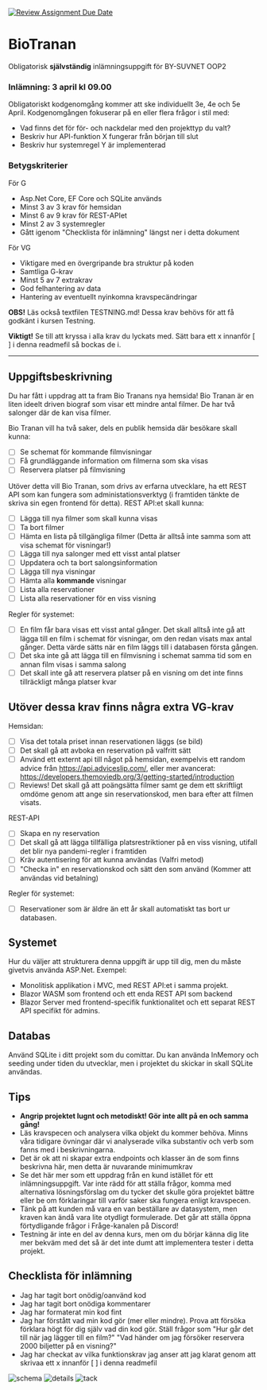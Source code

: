 [![Review Assignment Due Date](https://classroom.github.com/assets/deadline-readme-button-24ddc0f5d75046c5622901739e7c5dd533143b0c8e959d652212380cedb1ea36.svg)](https://classroom.github.com/a/TGpHSere)

# BioTranan

Obligatorisk **självständig** inlämningsuppgift för BY-SUVNET OOP2

### Inlämning: 3 april kl 09.00

Obligatoriskt kodgenomgång kommer att ske individuellt 3e, 4e och 5e April.
Kodgenomgången fokuserar på en eller flera frågor i stil med:

- Vad finns det för för- och nackdelar med den projekttyp du valt?
- Beskriv hur API-funktion X fungerar från början till slut
- Beskriv hur systemregel Y är implementerad

### Betygskriterier

För G

- Asp.Net Core, EF Core och SQLite används
- Minst 3 av 3 krav för hemsidan
- Minst 6 av 9 krav för REST-APIet
- Minst 2 av 3 systemregler
- Gått igenom "Checklista för inlämning" längst ner i detta dokument

För VG

- Viktigare med en övergripande bra struktur på koden
- Samtliga G-krav
- Minst 5 av 7 extrakrav
- God felhantering av data
- Hantering av eventuellt nyinkomna kravspecändringar

**OBS!** Läs också textfilen TESTNING.md! Dessa krav behövs för att få godkänt i kursen Testning.

**Viktigt!** Se till att kryssa i alla krav du lyckats med. Sätt bara ett x innanför [ ] i denna readmefil så bockas de i.

---

## Uppgiftsbeskrivning

Du har fått i uppdrag att ta fram Bio Tranans nya hemsida! Bio Tranan är en liten ideelt driven biograf som visar ett mindre antal filmer. De har två salonger där de kan visa filmer.

Bio Tranan vill ha två saker, dels en publik hemsida där besökare skall kunna:

- [ ] Se schemat för kommande filmvisningar
- [ ] Få grundläggande information om filmerna som ska visas
- [ ] Reservera platser på filmvisning

Utöver detta vill Bio Tranan, som drivs av erfarna utvecklare, ha ett REST API som kan fungera som administationsverktyg (i framtiden tänkte de skriva sin egen frontend för detta). REST API:et skall kunna:

- [ ] Lägga till nya filmer som skall kunna visas
- [ ] Ta bort filmer
- [ ] Hämta en lista på tillgängliga filmer (Detta är alltså inte samma som att visa schemat för visningar!)
- [ ] Lägga till nya salonger med ett visst antal platser
- [ ] Uppdatera och ta bort salongsinformation
- [ ] Lägga till nya visningar
- [ ] Hämta alla **kommande** visningar
- [ ] Lista alla reservationer
- [ ] Lista alla reservationer för en viss visning

Regler för systemet:

- [ ] En film får bara visas ett visst antal gånger. Det skall alltså inte gå att lägga till en film i schemat för visningar, om den redan visats max antal gånger. Detta värde sätts när en film läggs till i databasen första gången.
- [ ] Det ska inte gå att lägga till en filmvisning i schemat samma tid som en annan film visas i samma salong
- [ ] Det skall inte gå att reservera platser på en visning om det inte finns tillräckligt många platser kvar

## Utöver dessa krav finns några extra VG-krav

Hemsidan:

- [ ] Visa det totala priset innan reservationen läggs (se bild)
- [ ] Det skall gå att avboka en reservation på valfritt sätt
- [ ] Använd ett externt api till något på hemsidan, exempelvis ett random advice från https://api.adviceslip.com/, eller mer avancerat: https://developers.themoviedb.org/3/getting-started/introduction
- [ ] Reviews! Det skall gå att poängsätta filmer samt ge dem ett skriftligt omdöme genom att ange sin reservationskod, men bara efter att filmen visats.

REST-API

- [ ] Skapa en ny reservation
- [ ] Det skall gå att lägga tillfälliga platsrestriktioner på en viss visning, utifall det blir nya pandemi-regler i framtiden
- [ ] Kräv autentisering för att kunna användas (Valfri metod)
- [ ] "Checka in" en reservationskod och sätt den som använd (Kommer att användas vid betalning)

Regler för systemet:

- [ ] Reservationer som är äldre än ett år skall automatiskt tas bort ur databasen.

## Systemet

Hur du väljer att strukturera denna uppgift är upp till dig, men du måste givetvis använda ASP.Net. Exempel:

- Monolitisk applikation i MVC, med REST API:et i samma projekt.
- Blazor WASM som frontend och ett enda REST API som backend
- Blazor Server med frontend-specifik funktionalitet och ett separat REST API specifikt för admins.

## Databas

Använd SQLite i ditt projekt som du comittar. Du kan använda InMemory och seeding under tiden du utvecklar, men i projektet du skickar in skall SQLite användas.

## Tips

- **Angrip projektet lugnt och metodiskt! Gör inte allt på en och samma gång!**
- Läs kravspecen och analysera vilka objekt du kommer behöva. Minns våra tidigare övningar där vi analyserade vilka substantiv och verb som fanns med i beskrivningarna.
- Det är ok att ni skapar extra endpoints och klasser än de som finns beskrivna här, men detta är nuvarande minimumkrav
- Se det här mer som ett uppdrag från en kund istället för ett inlämningsuppgift. Var inte rädd för att ställa frågor, komma med alternativa lösningsförslag om du tycker det skulle göra projektet bättre eller be om förklaringar till varför saker ska fungera enligt kravspecen.
- Tänk på att kunden må vara en van beställare av datasystem, men kraven kan ändå vara lite otydligt formulerade. Det går att ställa öppna förtydligande frågor i Fråge-kanalen på Discord!
- Testning är inte en del av denna kurs, men om du börjar känna dig lite mer bekväm med det så är det inte dumt att implementera tester i detta projekt.

## Checklista för inlämning

- Jag har tagit bort onödig/oanvänd kod
- Jag har tagit bort onödiga kommentarer
- Jag har formaterat min kod fint
- Jag har förstått vad min kod gör (mer eller mindre). Prova att försöka förklara högt för dig själv vad din kod gör. Ställ frågor som "Hur går det till när jag lägger till en film?" "Vad händer om jag försöker reservera 2000 biljetter på en visning?"
- Jag har checkat av vilka funktionskrav jag anser att jag klarat genom att skrivaa ett x innanför [ ] i denna readmefil

![schema](schema.png)
![details](details.png)
![tack](tack.png)
